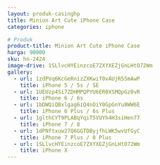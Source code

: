 ```yaml
---
layout: produk-casinghp
title: Minion Art Cute iPhone Case
categories: iphone

# Produk
product-title: Minion Art Cute iPhone Case
harga: 90000
sku: hn-2424
image-drive: 1SLlvcHYEinzcoE7ZXYXEZjGnLHtO72Wm
gallery:
  - url: 1zdPVq6KcGeRnizZXKwif0vAUjR55mAwP
    title: iPhone 5 / 5s / SE
  - url: 1UEUzp4Si7ZDHMPQPYU6ER0XSMQpGz0vR
    title: iPhone 6 / 6s
  - url: 1bDWQiQBxlgag6iQ4nOiY0GpGnYu8WW6E
    title: iPhone 6 Plus / 6s Plus
  - url: 1glthCYT9PLABqYqiT5VUYh4H3siHen77
    title: iPhone 7 / 8
  - url: 1dPNftxuw27Q6GGTDByjfhLWK5wvUfGyC
    title: iPhone 7 Plus / 8 Plus
  - url: 1SLlvcHYEinzcoE7ZXYXEZjGnLHtO72Wm
    title: iPhone X
---
```

